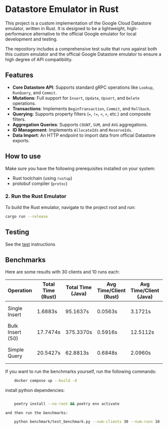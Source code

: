 # Datastore Emulator in Rust

This project is a custom implementation of the Google Cloud Datastore emulator, written in Rust. It is designed to be a lightweight, high-performance alternative to the official Google emulator for local development and testing.

The repository includes a comprehensive test suite that runs against both this custom emulator and the official Google Datastore emulator to ensure a high degree of API compatibility.

## Features

*   **Core Datastore API**: Supports standard gRPC operations like `Lookup`, `RunQuery`, and `Commit`.
*   **Mutations**: Full support for `Insert`, `Update`, `Upsert`, and `Delete` operations.
*   **Transactions**: Implements `BeginTransaction`, `Commit`, and `Rollback`.
*   **Querying**: Supports property filters (`=`, `!=`, `<`, `>`, etc.) and composite filters.
*   **Aggregation Queries**: Supports `COUNT`, `SUM`, and `AVG` aggregations.
*   **ID Management**: Implements `AllocateIds` and `ReserveIds`.
*   **Data Import**: An HTTP endpoint to import data from official Datastore exports.


## How to use

Make sure you have the following prerequisites installed on your system:
 * Rust toolchain (using `rustup`)
 * protobuf compiler (`protoc`)

### 2. Run the Rust Emulator
To build the Rust emulator, navigate to the project root and run:

```bash
cargo run --release
```


## Testing

See the [test](https://github.com/guibeira/datastore-emulator/blob/main/tests/README.md) instructions


## Benchmarks

Here are some results with 30 clients and 10 runs each:

| Operation | Total Time (Rust) | Total Time (Java) | Avg Time/Client (Rust) | Avg Time/Client (Java) | Verdict |
|---|---|---|---|---|---|
| Single Insert | 1.6883s | 95.1637s | 0.0563s | 3.1721s | Rust 56.37x faster |
| Bulk Insert (50) | 17.7474s | 375.3370s | 0.5916s | 12.5112s | Rust 21.15x faster |
| Simple Query | 20.5427s | 62.8813s | 0.6848s | 2.0960s | Rust 3.06x faster |


If you want to run the benchmarks yourself, run the following commands:

```bash
    docker compose up --build -d

```
install python dependencies:

```bash

    poetry install --no-root && poetry env activate

```
    and then run the benchmarks:

```bash
    python benchmark/test_benchmark.py --num-clients 30 --num-runs 10

